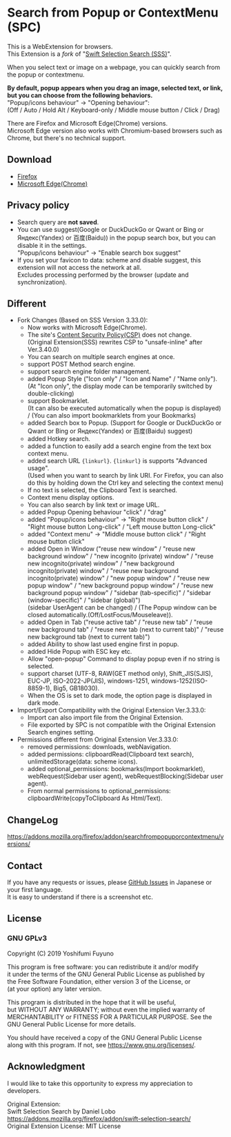# Search from Popup or ContextMenu (SPC)

This is a WebExtension for browsers.  
This Extension is a *fork* of "[Swift Selection Search (SSS)](#acknowledgment)".  

When you select text or image on a webpage, you can quickly search from the popup or contextmenu.

**By default, popup appears when you drag an image, selected text, or link, but you can choose from the following behaviors.**  
  "Popup/icons behaviour" -> "Opening behaviour":  
  (Off / Auto / Hold Alt / Keyboard-only / Middle mouse button / Click / Drag)

There are Firefox and Microsoft Edge(Chrome) versions.  
Microsoft Edge version also works with Chromium-based browsers such as Chrome, but there's no technical support.

## Download
  * [Firefox](https://addons.mozilla.org/firefox/addon/searchfrompopuporcontextmenu/)
  * [Microsoft Edge(Chrome)](https://microsoftedge.microsoft.com/addons/detail/hlikagndoiibjkblhopoajeonpkfgiko)

## Privacy policy
  * Search query are **not saved**.
  * You can use suggest(Google or DuckDuckGo or Qwant or Bing or Яндекс(Yandex) or 百度(Baidu)) in the popup search box, but you can disable it in the settings.  
    "Popup/icons behaviour" -> "Enable search box suggest"
  * If you set your favicon to data: scheme and disable suggest, this extension will not access the network at all.  
    Excludes processing performed by the browser (update and synchronization).

## Different
* Fork Changes (Based on SSS Version 3.33.0):
  * Now works with Microsoft Edge(Chrome).
  * The site's [Content Security Policy(CSP)](https://en.wikipedia.org/wiki/Content_Security_Policy) does not change.  
    (Original Extension(SSS) rewrites CSP to "unsafe-inline" after Ver.3.40.0)
  * You can search on multiple search engines at once.
  * support POST Method search engine.
  * support search engine folder management.
  * added Popup Style ("Icon only" / "Icon and Name" / "Name only").  
    (At "Icon only", the display mode can be temporarily switched by double-clicking)
  * support Bookmarklet.  
    (It can also be executed automatically when the popup is displayed) / (You can also import bookmarklets from your Bookmarks)
  * added Search box to Popup. (Support for Google or DuckDuckGo or Qwant or Bing or Яндекс(Yandex) or 百度(Baidu) suggest)
  * added Hotkey search.
  * added a function to easily add a search engine from the text box context menu.
  * added search URL `{linkurl}`. `{linkurl}` is supports "Advanced usage".  
    (Used when you want to search by link URI. For Firefox, you can also do this by holding down the Ctrl key and selecting the context menu)
  * If no text is selected, the Clipboard Text is searched.
  * Context menu display options.
  * You can also search by link text or image URL.
  * added Popup Opening behaviour "click" / "drag"
  * added "Popup/icons behaviour" -> "Right mouse button click" / "Right mouse button Long-click" / "Left mouse button Long-click"
  * added "Context menu" -> "Middle mouse button click" / "Right mouse button click"
  * added Open in Window ("reuse new window" / "reuse new background window" / "new incognito (private) window" / "reuse new incognito(private) window" / "new background incognito(private) window" / "reuse new background incognito(private) window" / "new popup window" / "reuse new popup window" / "new background popup window" / "reuse new background popup window" / "sidebar (tab-specific)" / "sidebar (window-specific)" / "sidebar (global)")  
    (sidebar UserAgent can be changed) / (The Popup window can be closed automatically.(Off/LostFocus/Mouseleave)).
  * added Open in Tab ("reuse active tab" / "reuse new tab" / "reuse new background tab" / "reuse new tab (next to current tab)" / "reuse new background tab (next to current tab)")
  * added Ability to show last used engine first in popup.
  * added Hide Popup with ESC key etc.
  * Allow "open-popup" Command to display popup even if no string is selected.
  * support charset (UTF-8, RAW(GET method only), Shift_JIS(SJIS), EUC-JP, ISO-2022-JP(JIS), windows-1251, windows-1252(ISO-8859-1), Big5, GB18030).
  * When the OS is set to dark mode, the option page is displayed in dark mode.
* Import/Export Compatibility with the Original Extension Ver.3.33.0:
  * Import can also import file from the Original Extension.
  * File exported by SPC is not compatible with the Original Extension Search engines setting.
* Permissions different from Original Extension Ver.3.33.0:
  * removed permissions: downloads, webNavigation.
  * added permissions: clipboardRead(Clipboard text search), unlimitedStorage(data: scheme icons).
  * added optional_permissions: bookmarks(Import bookmarklet), webRequest(Sidebar user agent), webRequestBlocking(Sidebar user agent).
  * From normal permissions to optional_permissions: clipboardWrite(copyToClipboard As Html/Text).

## ChangeLog
https://addons.mozilla.org/firefox/addon/searchfrompopuporcontextmenu/versions/

## Contact
If you have any requests or issues, please [GitHub Issues](https://github.com/YoshifumiFuyuno/Search-from-Popup-or-ContextMenu/issues) in Japanese or your first language.  
It is easy to understand if there is a screenshot etc.

## License
### GNU GPLv3
Copyright (C) 2019  Yoshifumi Fuyuno

This program is free software: you can redistribute it and/or modify  
it under the terms of the GNU General Public License as published by  
the Free Software Foundation, either version 3 of the License, or  
(at your option) any later version.  

This program is distributed in the hope that it will be useful,  
but WITHOUT ANY WARRANTY; without even the implied warranty of  
MERCHANTABILITY or FITNESS FOR A PARTICULAR PURPOSE.  See the  
GNU General Public License for more details.

You should have received a copy of the GNU General Public License  
along with this program.  If not, see <https://www.gnu.org/licenses/>.

## Acknowledgment
I would like to take this opportunity to express my appreciation to developers.

Original Extension:  
Swift Selection Search by Daniel Lobo  
https://addons.mozilla.org/firefox/addon/swift-selection-search/  
Original Extension License: MIT License
